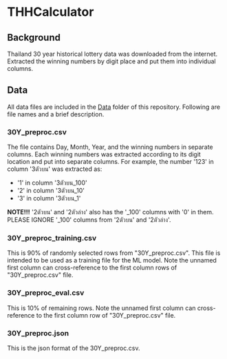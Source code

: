 # THHCalculator

## Background
Thailand 30 year historical lottery data was downloaded from the internet. Extracted the winning numbers by digit place and put them into individual columns.

## Data
<p>All data files are included in the <a href="./Data">Data</a> 
  folder of this repository. Following are file names and a brief description.</p>

### 30Y_preproc.csv
<p>The file contains Day, Month, Year, and the winning numbers in separate columns. Each winning numbers was extracted according to its digit location and put into separate columns. For example, the number '123' in column '3ตัวบน' was extracted as:</p>
<ul>
  <li>'1' in column '3ตัวบน_100'</li>
  <li>'2' in column '3ตัวบน_10'</li>
  <li>'3' in column '3ตัวบน_1'</li>
</ul> 
<p><b>NOTE!!!</b> '2ตัวบน' and '2ตัวล่าง' also has the '_100' columns with '0' in them. PLEASE IGNORE '_100' columns from '2ตัวบน' and '2ตัวล่าง'.</p>

### 30Y_preproc_training.csv
<p>This is 90% of randomly selected rows from "30Y_preproc.csv". This file is intended to be used as a training file for the ML model. Note the unnamed first column can cross-reference to the first column rows of "30Y_preproc.csv" file.</p>

### 30Y_preproc_eval.csv
<p>This is 10% of remaining rows. Note the unnamed first column can cross-reference to the first column row of "30Y_preproc.csv" file.</p>

### 30Y_preproc.json
<p>This is the json format of the 30Y_preproc.csv.</p>

    
